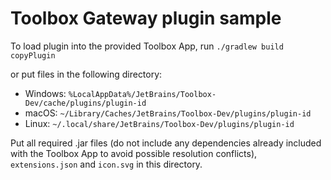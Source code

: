 # Toolbox Gateway plugin sample

To load plugin into the provided Toolbox App, run `./gradlew build copyPlugin`

or put files in the following directory:

* Windows: `%LocalAppData%/JetBrains/Toolbox-Dev/cache/plugins/plugin-id`
* macOS: `~/Library/Caches/JetBrains/Toolbox-Dev/plugins/plugin-id`
* Linux: `~/.local/share/JetBrains/Toolbox-Dev/plugins/plugin-id`

Put all required .jar files (do not include any dependencies already included with the Toolbox App to avoid possible resolution conflicts),
`extensions.json` and `icon.svg` in this directory.
